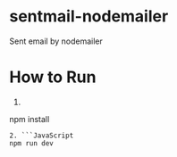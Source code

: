 # sentmail-nodemailer
Sent email by nodemailer

# How to Run
1. ```JavaScript
npm install
``` <br/>
2. ```JavaScript
npm run dev
```
